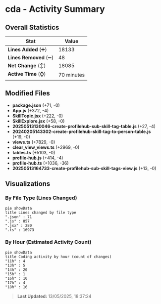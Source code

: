 # cda - Activity Summary 

## Overall Statistics

| Stat                   | Value                                                             |
| ---------------------- | ----------------------------------------------------------------- |
| **Lines Added** (➕)   | 18133                                          |
| **Lines Removed** (➖) | 48                                        |
| **Net Change** (↕)    | 18085                |
| **Active Time** (⌚)   | 70 minutes |


## Modified Files
- **package.json** (+71, -0)
- **App.js** (+372, -4)
- **SkillTopic.jsx** (+222, -0)
- **SkillExplore.jsx** (+58, -0)
- **20250513130046-create-profilehub-sub-skill-tag-table.js** (+27, -4)
- **20240205143302-create-profilehub-skill-tag-to-person-table.js** (+19, -0)
- **views.ts** (+7829, -0)
- **clear_view_views.ts** (+2969, -0)
- **tables.ts** (+5103, -0)
- **profile-hub.js** (+414, -4)
- **profile-hub.ts** (+1036, -36)
- **20250513164733-create-profilehub-sub-skill-tags-view.js** (+13, -0)

## Visualizations

### By File Type (Lines Changed)

```mermaid
pie showData
title Lines changed by file type
".json" : 71
".js" : 857
".jsx" : 280
".ts" : 16973
```

### By Hour (Estimated Activity Count)

```mermaid
pie showData
title Coding activity by hour (count of changes)
"11h" : 4
"13h" : 5
"14h" : 20
"15h" : 1
"16h" : 10
"17h" : 4
"18h" : 16
```


> **Last Updated:** 13/05/2025, 18:37:24